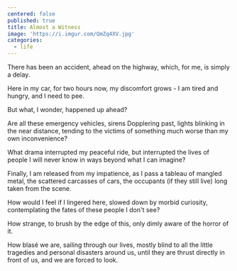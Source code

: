 ```yaml
---
centered: false
published: true
title: Almost a Witness
image: 'https://i.imgur.com/QmZq4XV.jpg'
categories:
  - life
---
```

There has been an accident,
ahead on the highway,
which, for me,
is simply a delay.

Here in my car,
for two hours now,
my discomfort grows -
I am tired and hungry,
and I need to pee.

But what, I wonder,
happened up ahead?

Are all these emergency vehicles,
sirens Dopplering past,
lights blinking in the near distance,
tending to the victims
of something much worse
than my own inconvenience?

What drama 
interrupted my peaceful ride,
but interrupted the lives
of people I will never know
in ways beyond
what I can imagine? 

Finally, I am released 
from my impatience,
as I pass a tableau 
of mangled metal,
the scattered carcasses of cars,
the occupants (if they still live)
long taken from the scene.

How would I feel
if I lingered here,
slowed down
by morbid curiosity,
contemplating the fates
of these people 
I don't see?

How strange,
to brush by the edge of this,
only dimly aware
of the horror of it.

How blasé we are,
sailing through our lives,
mostly blind to all the little tragedies
and personal disasters around us,
until they are thrust
directly in front of us,
and we are forced to look.
